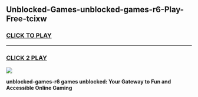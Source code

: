 
## Unblocked-Games-unblocked-games-r6-Play-Free-tcixw
<h3>
<a href="https://premium76.site?title=unblocked-games-r6&ref=18A">CLICK TO PLAY</a></h3>
<hr>

<h3>
<a href="https://premium76.site?title=unblocked-games-r6&ref=18A">CLICK 2 PLAY</a>
  
</h3>

<a href="https://premium76.site?title=unblocked-games-r6&ref=18A"><img src="https://clearcache.store/games.png"></a>


**unblocked-games-r6 games unblocked: Your Gateway to Fun and Accessible Online Gaming**
